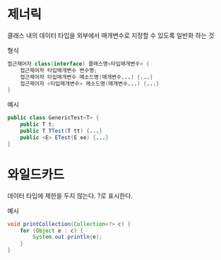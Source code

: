 # 제너릭
클래스 내의 데이터 타입을 외부에서 매개변수로 지정할 수 있도록 일반화 하는 것

형식
```java
접근제어자 class(interface) 클래스명<타입매개변수> {
    접근제어자 타입매개변수 변수명;
    접근제어자 타입매개변수 메소드명(매개변수...) {...}
    접근제어자 <타입매개변수> 메소드명(매개변수...) {...}
}
```

예시
```java
public class GenericTest<T> {
    public T t;
    public T TTest(T tt) {...}
    public <E> ETest(E ee) {...}
}
```

# 와일드카드
데이터 타입에 제한을 두지 않는다. ?로 표시한다.

예시
```java
void printCollection(Collection<?> c) {
    for (Object e : c) {
        System.out.println(e);
    }
}
```